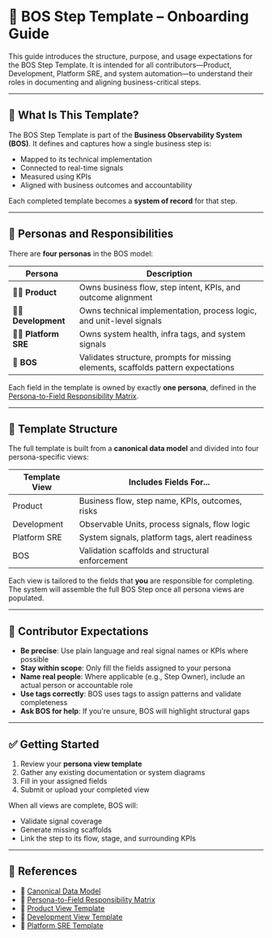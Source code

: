 # 📘 BOS Step Template – Onboarding Guide

This guide introduces the structure, purpose, and usage expectations for the BOS Step Template. It is intended for all contributors—Product, Development, Platform SRE, and system automation—to understand their roles in documenting and aligning business-critical steps.

---

## 🧭 What Is This Template?

The BOS Step Template is part of the **Business Observability System (BOS)**. It defines and captures how a single business step is:

- Mapped to its technical implementation
- Connected to real-time signals
- Measured using KPIs
- Aligned with business outcomes and accountability

Each completed template becomes a **system of record** for that step.

---

## 👥 Personas and Responsibilities

There are **four personas** in the BOS model:

| Persona         | Description |
|-----------------|-------------|
| 🧑‍💼 **Product**       | Owns business flow, step intent, KPIs, and outcome alignment |
| 🧑‍💻 **Development**   | Owns technical implementation, process logic, and unit-level signals |
| 🧑‍🔧 **Platform SRE**  | Owns system health, infra tags, and system signals |
| 🤖 **BOS**             | Validates structure, prompts for missing elements, scaffolds pattern expectations |

Each field in the template is owned by exactly **one persona**, defined in the [Persona-to-Field Responsibility Matrix](#).

---

## 🧱 Template Structure

The full template is built from a **canonical data model** and divided into four persona-specific views:

| Template View   | Includes Fields For...                           |
|-----------------|--------------------------------------------------|
| Product         | Business flow, step name, KPIs, outcomes, risks  |
| Development     | Observable Units, process signals, flow logic    |
| Platform SRE    | System signals, platform tags, alert readiness   |
| BOS             | Validation scaffolds and structural enforcement  |

Each view is tailored to the fields that **you** are responsible for completing. The system will assemble the full BOS Step once all persona views are populated.

---

## 📌 Contributor Expectations

- **Be precise**: Use plain language and real signal names or KPIs where possible
- **Stay within scope**: Only fill the fields assigned to your persona
- **Name real people**: Where applicable (e.g., Step Owner), include an actual person or accountable role
- **Use tags correctly**: BOS uses tags to assign patterns and validate completeness
- **Ask BOS for help**: If you're unsure, BOS will highlight structural gaps

---

## ✅ Getting Started

1. Review your **persona view template**
2. Gather any existing documentation or system diagrams
3. Fill in your assigned fields
4. Submit or upload your completed view

When all views are complete, BOS will:
- Validate signal coverage
- Generate missing scaffolds
- Link the step to its flow, stage, and surrounding KPIs

---

## 📎 References

- 📄 [Canonical Data Model](#)
- 📄 [Persona-to-Field Responsibility Matrix](#)
- 📄 [Product View Template](#)
- 📄 [Development View Template](#)
- 📄 [Platform SRE Template](#)

